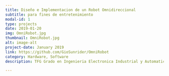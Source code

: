 ```yaml
---
title: Diseño e Implementacion de un Robot Omnidireccional 
subtitle: para fines de entretenimiento
modal-id: 1
type: projects
date: 2019-01-20
img: OmniRobot.jpg
thumbnail: OmniRobot.jpg
alt: image-alt
project-date: January 2019
link: https://github.com/GioSunrider/OmniRobot
category: Hardware, Software
description: TFG Grado en Ingenieria Electronica Industrial y Automatica

---
```


